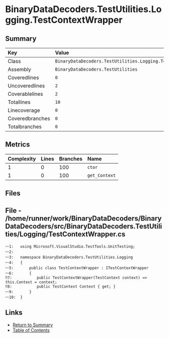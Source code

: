 ﻿# BinaryDataDecoders.TestUtilities.Logging.TestContextWrapper

## Summary

| Key             | Value                                                         |
| :-------------- | :------------------------------------------------------------ |
| Class           | `BinaryDataDecoders.TestUtilities.Logging.TestContextWrapper` |
| Assembly        | `BinaryDataDecoders.TestUtilities`                            |
| Coveredlines    | `0`                                                           |
| Uncoveredlines  | `2`                                                           |
| Coverablelines  | `2`                                                           |
| Totallines      | `10`                                                          |
| Linecoverage    | `0`                                                           |
| Coveredbranches | `0`                                                           |
| Totalbranches   | `0`                                                           |

## Metrics

| Complexity | Lines | Branches | Name          |
| :--------- | :---- | :------- | :------------ |
| 1          | 0     | 100      | `ctor`        |
| 1          | 0     | 100      | `get_Context` |

## Files

## File - /home/runner/work/BinaryDataDecoders/BinaryDataDecoders/src/BinaryDataDecoders.TestUtilities/Logging/TestContextWrapper.cs

```CSharp
〰1:   using Microsoft.VisualStudio.TestTools.UnitTesting;
〰2:   
〰3:   namespace BinaryDataDecoders.TestUtilities.Logging
〰4:   {
〰5:       public class TestContextWrapper : ITestContextWrapper
〰6:       {
‼7:           public TestContextWrapper(TestContext context) => this.Context = context;
‼8:           public TestContext Context { get; }
〰9:       }
〰10:  }
```

## Links

* [Return to Summary](Summary.md)
* [Table of Contents](../TOC.md)

